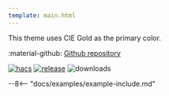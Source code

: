 ```yaml
---
template: main.html
---
```


This theme uses CIE Gold as the primary color.

:material-github: [Github repository][m3-theme-github-url]

[![hacs][hacs-badge]][hacs-url]
[![release][release-badge]][release-url]
![downloads][downloads-badge]

--8<-- "docs/examples/example-include.md"

<!--- References to pictures... --->

[AmoebeLabs Material 3 Theme Palettes]: ../assets/screenshots/m3-theme-c04-palettes.png
[AmoebeLabs Material 3 Theme Surfaces]: ../assets/screenshots/m3-theme-c04-surfaces.png
[AmoebeLabs Material 3 Theme Light]: ../assets/screenshots/m3-theme-c04-light.png
[AmoebeLabs Material 3 Theme Dark]: ../assets/screenshots/m3-theme-c04-dark.png

[AmoebeLabs Material 3 Theme Example Light]: ../assets/screenshots/m3-example-c04-light.png
[AmoebeLabs Material 3 Theme Example Dark]: ../assets/screenshots/m3-example-c04-dark.png

<!--- References to external links... --->

[sak-example-12-url]: https://swiss-army-knife.docs.amoebelabs.com/examples/example-12/
[m3-theme-github-url]: https://github.com/AmoebeLabs/HA-Theme_M3-c04-gold

<!-- Badges -->

[hacs-url]: https://github.com/hacs/default
[hacs-badge]: https://img.shields.io/badge/HACS-Default-41BDF5.svg?style=for-the-badge
[release-badge]: https://img.shields.io/github/v/release/AmoebeLabs/HA-Theme_M3-c04-gold?style=for-the-badge
[downloads-badge]: https://img.shields.io/github/downloads/AmoebeLabs/HA-Theme_M3-c04-gold/total?style=for-the-badge


<!-- References -->

[home-assistant]: https://www.home-assistant.io/
[home-assitant-theme-docs]: https://www.home-assistant.io/integrations/frontend/#defining-themes
[hacs]: https://hacs.xyz
[release-url]: https://github.com/AmoebeLabs/HA-Theme_M3-c04-gold/releases
[sak-docs-url]: https://swiss-army-knife.docs.amoebelabs.com/
